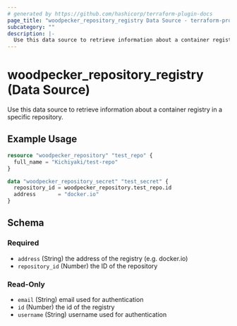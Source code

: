```yaml
---
# generated by https://github.com/hashicorp/terraform-plugin-docs
page_title: "woodpecker_repository_registry Data Source - terraform-provider-woodpecker"
subcategory: ""
description: |-
  Use this data source to retrieve information about a container registry in a specific repository.
---
```


# woodpecker_repository_registry (Data Source)

Use this data source to retrieve information about a container registry in a specific repository.

## Example Usage

```terraform
resource "woodpecker_repository" "test_repo" {
  full_name = "Kichiyaki/test-repo"
}

data "woodpecker_repository_secret" "test_secret" {
  repository_id = woodpecker_repository.test_repo.id
  address       = "docker.io"
}
```

<!-- schema generated by tfplugindocs -->
## Schema

### Required

- `address` (String) the address of the registry (e.g. docker.io)
- `repository_id` (Number) the ID of the repository

### Read-Only

- `email` (String) email used for authentication
- `id` (Number) the id of the registry
- `username` (String) username used for authentication
